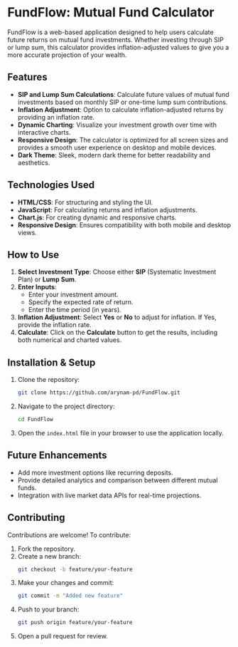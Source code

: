 # **FundFlow: Mutual Fund Calculator**

FundFlow is a web-based application designed to help users calculate future returns on mutual fund investments. Whether investing through SIP or lump sum, this calculator provides inflation-adjusted values to give you a more accurate projection of your wealth.

## **Features**

- **SIP and Lump Sum Calculations**: Calculate future values of mutual fund investments based on monthly SIP or one-time lump sum contributions.
- **Inflation Adjustment**: Option to calculate inflation-adjusted returns by providing an inflation rate.
- **Dynamic Charting**: Visualize your investment growth over time with interactive charts.
- **Responsive Design**: The calculator is optimized for all screen sizes and provides a smooth user experience on desktop and mobile devices.
- **Dark Theme**: Sleek, modern dark theme for better readability and aesthetics.

## **Technologies Used**

- **HTML/CSS**: For structuring and styling the UI.
- **JavaScript**: For calculating returns and inflation adjustments.
- **Chart.js**: For creating dynamic and responsive charts.
- **Responsive Design**: Ensures compatibility with both mobile and desktop views.

## **How to Use**

1. **Select Investment Type**: Choose either **SIP** (Systematic Investment Plan) or **Lump Sum**.
2. **Enter Inputs**:
   - Enter your investment amount.
   - Specify the expected rate of return.
   - Enter the time period (in years).
3. **Inflation Adjustment**: Select **Yes** or **No** to adjust for inflation. If Yes, provide the inflation rate.
4. **Calculate**: Click on the **Calculate** button to get the results, including both numerical and charted values.

## **Installation & Setup**

1. Clone the repository:
   ```bash
   git clone https://github.com/arynam-pd/FundFlow.git
   ```
2. Navigate to the project directory:
   ```bash
   cd FundFlow
   ```
3. Open the `index.html` file in your browser to use the application locally.

## **Future Enhancements**

- Add more investment options like recurring deposits.
- Provide detailed analytics and comparison between different mutual funds.
- Integration with live market data APIs for real-time projections.

## **Contributing**

Contributions are welcome! To contribute:

1. Fork the repository.
2. Create a new branch:
   ```bash
   git checkout -b feature/your-feature
   ```
3. Make your changes and commit:
   ```bash
   git commit -m "Added new feature"
   ```
4. Push to your branch:
   ```bash
   git push origin feature/your-feature
   ```
5. Open a pull request for review.
